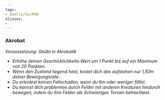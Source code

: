 ```yaml
---
tags:
- Quelle/5e/PHB
aliases:
- 
---
```

### Akrobat
_Voraussetzung: Geübt in Akrobatik_

- _Erhöhe deinen Geschicklichkeits-Wert um 1 Punkt bis auf ein Maximum von 20 Punkten._
- _Wenn den Zustand liegend hast, kostet dich das aufstehen nur 1,50m deiner Bewegungsrate._
- _Du erleidest keinen Fallschaden, wenn du 6m oder weniger fällst._
- _Du kannst dich problemlos durch Felder mit anderen Kreaturen hindurch bewegen, indem du ihre Felder als Schwieriges Terrain betrachtest._
